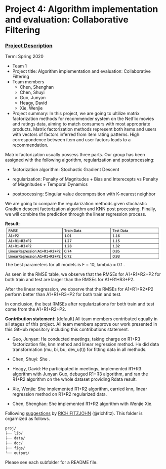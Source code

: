# Project 4: Algorithm implementation and evaluation: Collaborative Filtering

### [Project Description](doc/project4_desc.md)

Term: Spring 2020

+ Team 1
+ Project title: Algorithm implementation and evaluation: Collaborative Filtering
+ Team members
	+ Chen, Shenghan
	+ Chen, Shuyi
	+ Guo, Junyan 
	+ Heagy, David 
	+ Xie, Wenjie 
+ Project summary: In this project, we are going to ultilize matrix factorization methods for recommender system on the Netflix movies and ratings data, aiming to match consumers with most appropriate products. Matrix factorization methods represent both items and users with vectors of factors inferred from item rating patterns. High correspondence between item and user factors leads to a recommendation. 

Matrix factorization usually possess three parts. Our group has been assigned with the following algorithm, regularization and postprocessing:

- factorization algorithm: Stochastic Gradient Descent

- regularization: Penalty of Magnitudes + Bias and Interecepts vs Penalty of Magnitudes + Temporal Dynamics

- postpocessing: Singular value decomposition with K-nearest neighbor

We are going to compare the regularization methods given stochastic Gradien descent factorization algorithm and KNN post processing. Finally, we will combine the prediction through the linear regression process.

**Result**:
![image](figs/result.png)
The best parameters for all models is F = 10, lambda = 0.1 .

As seen in the RMSE table, we observe that the RMSEs for A1+R1+R2+P2  for both train and test are larger than the RMSEs for A1+R1+R3+P2.

After the linear regression, we observe that the RMSEs for A1+R1+R2+P2 perform better than A1+R1+R3+P2  for both train and test. 

In conclusion, the best RMSEs after regularizations for both train and test come from the A1+R1+R2+P2. 

	
**Contribution statement**: [default] 
All team members contributed equally in all stages of this project. All team members approve our work presented in this GitHub repository including this contributions statement. 

+ Guo, Junyan: He conducted meetings, taking charge on R1+R3 factorization file, knn method and linear regression method. He did data transformation (mu, bi, bu, dev_u(t)) for fitting data in all methods. 

+ Chen, Shuyi: She . 

+ Heagy, David: He participated in meetings, implemented R1+R3 algorithm with Junyan Guo, debuged R1+R3 algorithm, and ran the R1+R2 algorithm on the whole dataset providing Rdata result. 

+ Xie, Wenjie: She implemented R1+R2 algorithm, carried knn, linear regression method on R1+R2 regularized data.  

+ Chen, Shenghan: She implemented R1+R2 algorithm with Wenjie Xie. 

Following [suggestions](http://nicercode.github.io/blog/2013-04-05-projects/) by [RICH FITZJOHN](http://nicercode.github.io/about/#Team) (@richfitz). This folder is orgarnized as follows.

```
proj/
├── lib/
├── data/
├── doc/
├── figs/
└── output/
```

Please see each subfolder for a README file.
